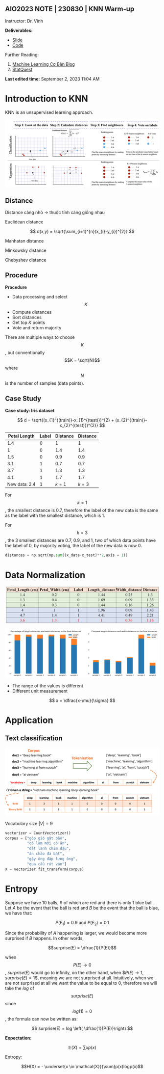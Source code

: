 ## AIO2023 NOTE | 230830 | KNN Warm-up

Instructor: Dr. Vinh

**Deliverables:** 
- [Slide](https://drive.google.com/file/d/1kpFcQZCx39MemG4KGU_P1q2PLGUz0omR/view?usp=drive_link)
- [Code](https://drive.google.com/drive/folders/1DClBdQuOwDWf1zpImKjAaXFur8uxPm7F)

Further Reading: 
1. [Machine Learning Cơ Bản Blog](https://machinelearningcoban.com/2017/01/08/knn/)
2. [StatQuest](https://www.youtube.com/watch?v=HVXime0nQeI&ab_channel=StatQuestwithJoshStarmer) 

**Last edited time:** September 2, 2023 11:04 AM

# Introduction to KNN

KNN is an unsupervised learning approach.

![KNN steps](KNN%209ab0cb217f23436785a130f778bb220d/Screen_Shot_2023-08-29_at_20.20.43.png)

## Distance

Distance càng nhỏ → thuộc tính càng giống nhau

Euclidean distance

$$
d(x,y) = \sqrt{\sum_{i=1}^{n}(x_{i}-y_{i})^{2}}
$$

Mahhatan distance

Minkowsky distance

Chebyshev distance

## Procedure

**Procedure**

-   Data processing and select $$K$$
-   Compute distances
-   Sort distances
-   Get top $K$ points
-   Vote and return majority

There are multiple ways to choose $$K$$, but conventionally $$K = \sqrt{N}$$ where $$N$$ is the number of samples (data points).

## Case Study

**Case study: Iris dataset**

$$
d = \sqrt{(x_{1}^{(train)}-x_{1}^{(test)})^{2} + (x_{2}^{(train)}-x_{2}^{(test)})^{2}}
$$

| Petal Length  | Label | Distance | Distance |
|---------------|-------|----------|----------|
| 1.4           | 0     | 1        | 1        |
| 1             | 0     | 1.4      | 1.4      |
| 1.5           | 0     | 0.9      | 0.9      |
| 3.1           | 1     | 0.7      | 0.7      |
| 3.7           | 1     | 1.3      | 1.3      |
| 4.1           | 1     | 1.7      | 1.7      |
| New data: 2.4 | 1     | $k=1$    | $k=3$    |

For $$k=1$$, the smallest distance is 0.7, therefore the label of the new data is the same as the label with the smallest distance, which is 1.

For $$k=3$$, the 3 smallest distances are 0.7, 0.9, and 1, two of which data points have the label of 0, by majority voting, the label of the new data is now 0.

``` python
distances = np.sqrt(np.sum((x_data-x_test)**2,axis = 1))
```

# Data Normalization

![](KNN%209ab0cb217f23436785a130f778bb220d/Screen_Shot_2023-08-29_at_21.08.13.png)

![](KNN%209ab0cb217f23436785a130f778bb220d/Screen_Shot_2023-08-29_at_21.07.37.png)

-   The range of the values is different
-   Different unit measurement

$$
x = \dfrac{x-\mu}{\sigma}
$$

# Application

## Text classification

![](KNN%209ab0cb217f23436785a130f778bb220d/Screen_Shot_2023-08-29_at_21.22.50.png)

Vocabulary size $|V| = 9$

``` python
vectorizer = CountVectorizer()
corpus = ["góp gió gặt bão",
          "có làm mới có ăn",
          "đất lành chim đậu",
          "ăn cháo đá bát",
          "gậy ông đập lưng ông",
          "qua cầu rút ván"]
X = vectorizer.fit_transform(corpus)
```

# Entropy

Suppose we have 10 balls, 9 of which are red and there is only 1 blue ball. Let $A$ be the event that the ball is red and $B$ be the event that the ball is blue, we have that:

$$P(E_1) = 0.9 \text{ and } P(E_2) = 0.1$$

Since the probability of $A$ happening is larger, we would become more surprised if $B$ happens. In other words,

$$surprise(E) = \dfrac{1}{P(E)}$$

when $$P(E) \rightarrow 0$$, $surprise(E)$ would go to infinity, on the other hand, when $$P(E) \rightarrow 1$, $surprise(E) = 1$$, meaning we are not surprised at all. Intuitively, when we are not surprised at all we want the value to be equal to 0, therefore we will take the $log$ of $$surprise(E)$$ since $$log(1) = 0$$, the formula can now be written as:

$$
surprise(E) = log \left( \dfrac{1}{P(E)}\right)
$$

**Expectation:**

$$
\mathbb{E}(X) = \sum xp(x)
$$

Entropy:

$$H(X) = - \underset{x \in \mathcal{X}}{\sum}p(x)logp(x)$$

<script type="text/javascript" async
  src="https://cdnjs.cloudflare.com/ajax/libs/mathjax/2.7.7/MathJax.js?config=TeX-MML-AM_CHTML">
</script>
